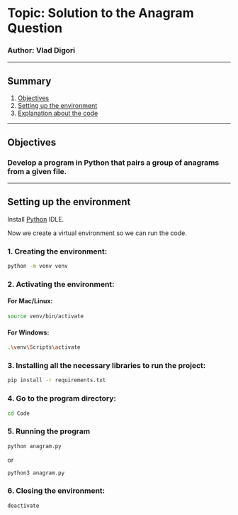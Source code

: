 

# Topic: Solution to the Anagram Question
### Author: Vlad Digori

---
## Summary
1. [Objectives](#objectives)
2. [Setting up the environment](#setting-up-the-environment)
3. [Explanation about the code](https://github.com/glemiu6/Anagram/blob/master/Code/Explanation%20about%20the%20code.md)


---
## Objectives
### Develop a program in Python that pairs a group of anagrams from a given file.

---

## Setting up the environment
Install [Python](https://www.python.org/downloads/) IDLE.  

Now we create a virtual environment so we can run the code.  

### 1. Creating the environment:
```bash
python -m venv venv
```
### 2. Activating the environment:
#### For Mac/Linux:

```bash
source venv/bin/activate
```
#### For Windows:
```bash
.\venv\Scripts\activate
```
### 3. Installing all the necessary libraries to run the project:
```bash
pip install -r requirements.txt
```
### 4. Go to the program directory:
```bash
cd Code
```
### 5. Running the program
```bash
python anagram.py
```
or
```bash
python3 anagram.py
```
### 6. Closing the environment:
```bash
deactivate
```

